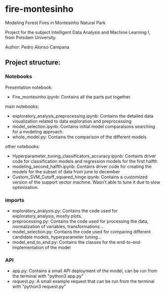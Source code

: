 # fire-montesinho
Modeling Forest Fires in Montesinho Natural Park

Project for the subject Intelligent Data Analysis and Machine Learning I, from Potsdam University.

Author: Pedro Alonso Campana
## Project structure:

### Notebooks
Presentation notebook:

- Fire_montesinho.ipynb: Contains all the parts put together.

main notebooks:

- exploratory_analysis_preprocessing.ipynb: Contains the detailed data visualization related to data exploration and preprocessing
- model_selection.ipynb: Contains initial model comparaisons searching for a modeling approach.
- whole_model.py: Contains the comparison of the different models

other notebooks:

- Hyperparameter_tuning_classificators_accuracy.ipynb: Contains driver code for classification models and regression models for the first halfth
- modeling_second_halfth.ipynb: Contains driver code for creating the models for the subset of data from june to december
- Custom_SVM_Cutoff_squared_hinge.ipynb: Contains a customized version of the support vector machine. Wasn't able to tune it due to slow optimization.
### imports

- exploratory_analysis.py: Contains the code used for exploratory_analysis, mostly plots.
- preprocessing.py: Contains the code used for processing the data, normalization of variables, transformations...
- model_selection.py: Contains the code used for comparing different candidate models, hyperparameter tuning...
- model_end_to_end.py: Contains the classes for the end-to-end implementation of the model

### API

- app.py: Contains a small API deployment of the model, can be run from the terminal with "python3 app.py"
- request.py: A small example request that can be run from the terminal with "python3 request.py"
